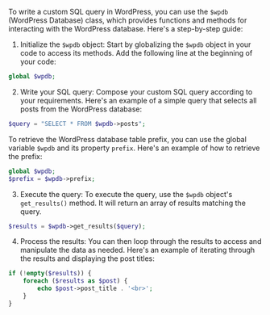 To write a custom SQL query in WordPress, you can use the `$wpdb` (WordPress Database) class, which provides functions and methods for interacting with the WordPress database. Here's a step-by-step guide:

1. Initialize the `$wpdb` object: Start by globalizing the `$wpdb` object in your code to access its methods. Add the following line at the beginning of your code:

```php
global $wpdb;
```

2. Write your SQL query: Compose your custom SQL query according to your requirements. Here's an example of a simple query that selects all posts from the WordPress database:

```php
$query = "SELECT * FROM $wpdb->posts";
```

To retrieve the WordPress database table prefix, you can use the global variable `$wpdb` and its property `prefix`. Here's an example of how to retrieve the prefix:

```php
global $wpdb;
$prefix = $wpdb->prefix;
```

3. Execute the query: To execute the query, use the `$wpdb` object's `get_results()` method. It will return an array of results matching the query.

```php
$results = $wpdb->get_results($query);
```

4. Process the results: You can then loop through the results to access and manipulate the data as needed. Here's an example of iterating through the results and displaying the post titles:

```php
if (!empty($results)) {
    foreach ($results as $post) {
        echo $post->post_title . '<br>';
    }
}
```
